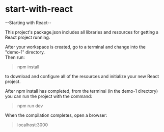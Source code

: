 # start-with-react

--Starting with React--


This project's package.json includes all libraries
and resources for getting a React project running.

After your workspace is created, go to a 
terminal and change into the "demo-1" directory.  
Then run: 
>npm install 

 to download and configure
all of the resources and initialize your
new React project.

After npm install has completed, 
from the terminal (in the demo-1 directory) you can 
run the project with the command:
>npm run dev

When the compilation completes, open a browser: 
> localhost:3000
